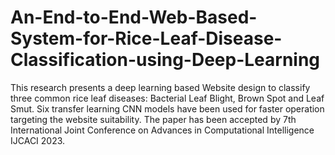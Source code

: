 # An-End-to-End-Web-Based-System-for-Rice-Leaf-Disease-Classification-using-Deep-Learning
This research presents a deep learning based Website design to classify three common rice leaf diseases: Bacterial Leaf Blight, Brown Spot and Leaf Smut. Six transfer learning CNN models have been used for faster operation targeting the website suitability. The paper has been accepted by 7th International Joint Conference on Advances in Computational Intelligence IJCACI 2023.
